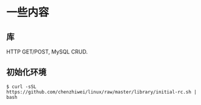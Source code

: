 # 一些内容

## 库

HTTP GET/POST, MySQL CRUD.

## 初始化环境

```
$ curl -sSL https://github.com/chenzhiwei/linux/raw/master/library/initial-rc.sh | bash
```
